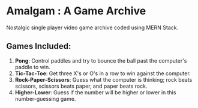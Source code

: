 # Amalgam : A Game Archive

Nostalgic single player video game archive coded using MERN Stack.

## Games Included:
1. **Pong**: Control paddles and try to bounce the ball past the computer's paddle to win.
2. **Tic-Tac-Toe**: Get three X's or O's in a row to win against the computer.
3. **Rock-Paper-Scissors**: Guess what the computer is thinking; rock beats scissors, scissors beats paper, and paper beats rock.
4. **Higher-Lower**: Guess if the number will be higher or lower in this number-guessing game.
